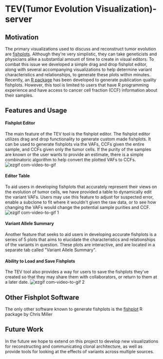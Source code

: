 # TEV(Tumor Evolution Visualization)-server

## Motivation
The primary visualizations used to discuss and reconstruct tumor evolution are [fishplots](http://www.nature.com/nature/journal/v481/n7382/fig_tab/nature10738_F2.html). Although they're very simplistic, they can take geneticists and physicians alike a substantial amount of time to create in visual editors. To combat this issue we developed a simple drag and drop fishplot editor, along with several accompanying visualizations to help determine variant characteristics and relationships, to generate these plots within minutes. Recently, an [R package](https://github.com/chrisamiller/fishplot) has been developed to generate publication quality fishplots. However, this tool is limited to users that have R programming experience and have access to cancer cell fraction (CCF) information about their samples.

## Features and Usage
#### Fishplot Editor
The main feature of the TEV tool is the fishplot editor. The fishplot editor utilizes drag and drop functionality to generate custom made fishplots. It can be used to generate fishplots via the VAFs, CCFs given the entire sample, and CCFs given only the tumor cells. If the purity of the samples are known or the user wants to provide an estimate, there is a simple combinatoric algorithm to help convert the plotted VAFs to CCFs.
![ezgif com-video-to-gif](https://cloud.githubusercontent.com/assets/12614369/20637126/b4ddf410-b34a-11e6-8efa-0381ed59b889.gif)

#### Editor Table
To aid users in developing fishplots that accurately represent their views on the evolution of tumor cells, we have provided a table to dynamically edit the variant VAFs. Users may use this feature to adjust for suspected error, enable a subclone to fit where it wouldn't given the raw data, or to see how changing the VAFs would change the potential sample purities and CCF.
![ezgif com-video-to-gif 1](https://cloud.githubusercontent.com/assets/12614369/20638368/a536a240-b373-11e6-84b0-38de2f6f2aea.gif)

#### Variant Allele Summary
Another feature that seeks to aid users in developing accurate fishplots is a series of 5 plots that aims to elucidate the characteristics and relationships of the variants in question. These plots are interactive, and are located in a separate tab called "Variant Allele Summary".

#### Ability to Load and Save Fishplots
The TEV tool also provides a way for users to save the fishplots they've created so that they may share them with collaborators, or return to them at a later date.
![ezgif com-video-to-gif 2](https://cloud.githubusercontent.com/assets/12614369/20642617/58015286-b3e1-11e6-941d-26588c5cc475.gif)

## Other Fishplot Software
The only other software known to generate fishplots is the [fishplot](https://github.com/chrisamiller/fishplot) R package by Chris Miller

## Future Work
In the future we hope to extend on this project to develop new visualizations for reconstructing and communicating clonal architecture, as well as provide tools for looking at the effects of variants across multiple sources. 
